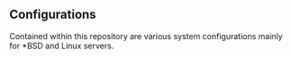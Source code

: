 ## Configurations

Contained within this repository are various system configurations mainly for *BSD and Linux servers.
